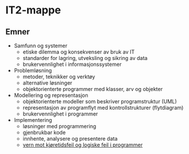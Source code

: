 # IT2-mappe 

## Emner

- Samfunn og systemer
    - etiske dilemma og konsekvenser av bruk av IT
    - standarder for lagring, utveksling og sikring av data
    - brukervennlighet i informasjonssystemer
- Problemløsning
    - metoder, teknikker og verktøy
    - alternative løsninger
    - objektorienterte programmer med klasser, arv og objekter
- Modellering og representasjon
    - objektorienterte modeller som beskriver programstruktur (UML)
    - representasjon av programflyt med kontrollstrukturer (flytdiagram)
    - brukervennlighet i programmer
- Implementering
    - løsninger med programmering
    - gjenbrukbar kode
    - innhente, analysere og presentere data
    - [vern mot kjøretidsfeil og logiske feil i programmer](./implementering/feilhaandtering.md)